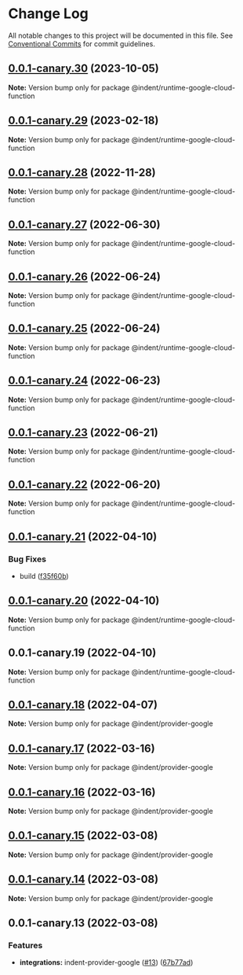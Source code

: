 # Change Log

All notable changes to this project will be documented in this file.
See [Conventional Commits](https://conventionalcommits.org) for commit guidelines.

## [0.0.1-canary.30](https://github.com/indentapis/integrations/compare/@indent/runtime-google-cloud-function@0.0.1-canary.29...@indent/runtime-google-cloud-function@0.0.1-canary.30) (2023-10-05)

**Note:** Version bump only for package @indent/runtime-google-cloud-function





## [0.0.1-canary.29](https://github.com/indentapis/integrations/compare/@indent/runtime-google-cloud-function@0.0.1-canary.28...@indent/runtime-google-cloud-function@0.0.1-canary.29) (2023-02-18)

**Note:** Version bump only for package @indent/runtime-google-cloud-function





## [0.0.1-canary.28](https://github.com/indentapis/integrations/compare/@indent/runtime-google-cloud-function@0.0.1-canary.27...@indent/runtime-google-cloud-function@0.0.1-canary.28) (2022-11-28)

**Note:** Version bump only for package @indent/runtime-google-cloud-function





## [0.0.1-canary.27](https://github.com/indentapis/integrations/compare/@indent/runtime-google-cloud-function@0.0.1-canary.26...@indent/runtime-google-cloud-function@0.0.1-canary.27) (2022-06-30)

**Note:** Version bump only for package @indent/runtime-google-cloud-function





## [0.0.1-canary.26](https://github.com/indentapis/integrations/compare/@indent/runtime-google-cloud-function@0.0.1-canary.25...@indent/runtime-google-cloud-function@0.0.1-canary.26) (2022-06-24)

**Note:** Version bump only for package @indent/runtime-google-cloud-function





## [0.0.1-canary.25](https://github.com/indentapis/integrations/compare/@indent/runtime-google-cloud-function@0.0.1-canary.24...@indent/runtime-google-cloud-function@0.0.1-canary.25) (2022-06-24)

**Note:** Version bump only for package @indent/runtime-google-cloud-function





## [0.0.1-canary.24](https://github.com/indentapis/integrations/compare/@indent/runtime-google-cloud-function@0.0.1-canary.23...@indent/runtime-google-cloud-function@0.0.1-canary.24) (2022-06-23)

**Note:** Version bump only for package @indent/runtime-google-cloud-function





## [0.0.1-canary.23](https://github.com/indentapis/integrations/compare/@indent/runtime-google-cloud-function@0.0.1-canary.22...@indent/runtime-google-cloud-function@0.0.1-canary.23) (2022-06-21)

**Note:** Version bump only for package @indent/runtime-google-cloud-function





## [0.0.1-canary.22](https://github.com/indentapis/integrations/compare/@indent/runtime-google-cloud-function@0.0.1-canary.21...@indent/runtime-google-cloud-function@0.0.1-canary.22) (2022-06-20)

**Note:** Version bump only for package @indent/runtime-google-cloud-function





## [0.0.1-canary.21](https://github.com/indentapis/integrations/compare/@indent/runtime-google-cloud-function@0.0.1-canary.20...@indent/runtime-google-cloud-function@0.0.1-canary.21) (2022-04-10)


### Bug Fixes

* build ([f35f60b](https://github.com/indentapis/integrations/commit/f35f60be6050a9f50ae5617be3583c6454e0d5d9))





## [0.0.1-canary.20](https://github.com/indentapis/integrations/compare/@indent/runtime-google-cloud-function@0.0.1-canary.19...@indent/runtime-google-cloud-function@0.0.1-canary.20) (2022-04-10)

**Note:** Version bump only for package @indent/runtime-google-cloud-function





## 0.0.1-canary.19 (2022-04-10)

**Note:** Version bump only for package @indent/runtime-google-cloud-function





## [0.0.1-canary.18](https://github.com/indentapis/integrations/compare/@indent/provider-google@0.0.1-canary.17...@indent/provider-google@0.0.1-canary.18) (2022-04-07)

**Note:** Version bump only for package @indent/provider-google





## [0.0.1-canary.17](https://github.com/indentapis/integrations/compare/@indent/provider-google@0.0.1-canary.16...@indent/provider-google@0.0.1-canary.17) (2022-03-16)

**Note:** Version bump only for package @indent/provider-google





## [0.0.1-canary.16](https://github.com/indentapis/integrations/compare/@indent/provider-google@0.0.1-canary.15...@indent/provider-google@0.0.1-canary.16) (2022-03-16)

**Note:** Version bump only for package @indent/provider-google





## [0.0.1-canary.15](https://github.com/indentapis/integrations/compare/@indent/provider-google@0.0.1-canary.14...@indent/provider-google@0.0.1-canary.15) (2022-03-08)

**Note:** Version bump only for package @indent/provider-google





## [0.0.1-canary.14](https://github.com/indentapis/integrations/compare/@indent/provider-google@0.0.1-canary.13...@indent/provider-google@0.0.1-canary.14) (2022-03-08)

**Note:** Version bump only for package @indent/provider-google





## 0.0.1-canary.13 (2022-03-08)


### Features

* **integrations:** indent-provider-google ([#13](https://github.com/indentapis/integrations/issues/13)) ([67b77ad](https://github.com/indentapis/integrations/commit/67b77adbc0955a14c35123e7863bf86c6df62147))
